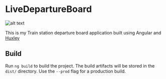 # LiveDepartureBoard

![alt text](https://oraclefrontovikcom.files.wordpress.com/2019/09/lbodepartures.jpg?w=768)

This is my Train station departure board application built using Angular and [Huxley](https://github.com/jpsingleton/Huxley)



## Build

Run `ng build` to build the project. The build artifacts will be stored in the `dist/` directory. Use the `--prod` flag for a production build.
